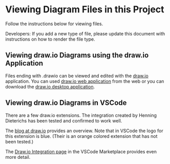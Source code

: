 # Viewing Diagram Files in this Project
Follow the instructions below for viewing files.

Developers: If you add a new type of file, please update this document with instructions on how to render the file type.

## Viewing draw.io Diagrams using the draw.io Application
Files ending with .drawio can be viewed and edited with the [draw.io](https://www.drawio.com/) application. You can used [draw.io web application](https://app.diagrams.net/) from the web or you can download the [draw.io  desktop application](https://github.com/jgraph/drawio-desktop/releases/).

## Viewing draw.io Diagrams in VSCode
There are a few draw.io extensions. The integration created by Henning Dieterichs has been tested and confirmed to work well.

The [blog at draw.io](https://www.drawio.com/blog/embed-diagrams-vscode) provides an overview. Note that in VSCode the logo for this extension is blue. (Their is an orange colored extension that has not been tested.)

The [Draw.io Integration page](https://marketplace.visualstudio.com/items?itemName=hediet.vscode-drawio) in the VSCode Marketplace provides even more detail.
